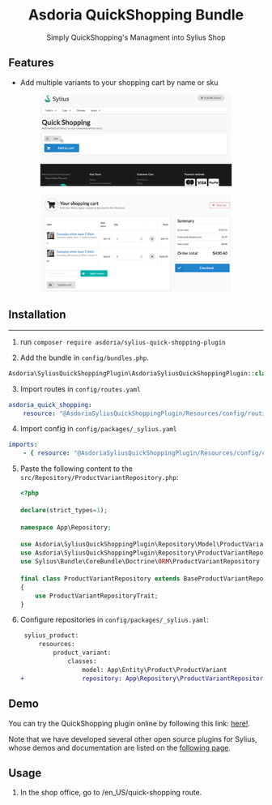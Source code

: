 <p align="center">
</p>


<h1 align="center">Asdoria QuickShopping Bundle</h1>

<p align="center">Simply QuickShopping's Managment into Sylius Shop</p>

## Features

+ Add multiple variants to your shopping cart by name or sku

<div style="max-width: 75%; height: auto; margin: auto">
 
![Add to Cart](doc/addtocart.gif)

![Your shopping](doc/yourshopping.png)

</div>

<div style="max-width: 75%; height: auto; margin: auto">

</div>

 

## Installation

---
1. run `composer require asdoria/sylius-quick-shopping-plugin`


2. Add the bundle in `config/bundles.php`.

```PHP
Asdoria\SyliusQuickShoppingPlugin\AsdoriaSyliusQuickShoppingPlugin::class => ['all' => true],
```

3. Import routes in `config/routes.yaml`

```yaml
asdoria_quick_shopping:
    resource: "@AsdoriaSyliusQuickShoppingPlugin/Resources/config/routing.yaml"
```

4. Import config in `config/packages/_sylius.yaml`
```yaml
imports:
    - { resource: "@AsdoriaSyliusQuickShoppingPlugin/Resources/config/config.yaml"}
```

5. Paste the following content to the `src/Repository/ProductVariantRepository.php`:
     ```php
     <?php
   
     declare(strict_types=1);
   
     namespace App\Repository;

     use Asdoria\SyliusQuickShoppingPlugin\Repository\Model\ProductVariantRepositoryAwareInterface;
     use Asdoria\SyliusQuickShoppingPlugin\Repository\ProductVariantRepositoryTrait;
     use Sylius\Bundle\CoreBundle\Doctrine\ORM\ProductVariantRepository as BaseProductVariantRepository;
     
     final class ProductVariantRepository extends BaseProductVariantRepository implements ProductVariantRepositoryAwareInterface
     {
         use ProductVariantRepositoryTrait;
     }
     ```
   
6. Configure repositories in `config/packages/_sylius.yaml`:
   ```diff  
    sylius_product:
        resources:
            product_variant:
                classes:
                    model: App\Entity\Product\ProductVariant
   +                repository: App\Repository\ProductVariantRepository
   ```
   
## Demo

You can try the QuickShopping plugin online by following this link: [here!](https://demo-sylius.asdoria.fr/en_US/quick-shopping).

Note that we have developed several other open source plugins for Sylius, whose demos and documentation are listed on the [following page](https://asdoria.github.io/).

## Usage

1. In the shop office, go to /en_US/quick-shopping route.

